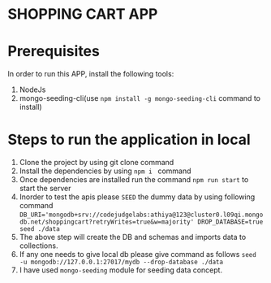 # SHOPPING CART APP

# Prerequisites
In order to run this APP, install the following tools:
1. NodeJs
2. mongo-seeding-cli(use `npm install -g mongo-seeding-cli` command to install)

# Steps to run the application in local
1. Clone the project by using git clone command 
2. Install the dependencies by using `npm i ` command
3. Once dependencies are installed run the command `npm run start` to start the server
4. Inorder to test the apis please `SEED` the dummy data by using  following command
 `DB_URI='mongodb+srv://codejudgelabs:athiya@123@cluster0.l09qi.mongodb.net/shoppingcart?retryWrites=true&w=majority' DROP_DATABASE=true  seed ./data`
5. The above step will create the DB and schemas and imports data to collections.
6. If any one needs to give local db please give command as follows
 `seed -u mongodb://127.0.0.1:27017/mydb --drop-database ./data` 
7. I have used `mongo-seeding` module for  seeding data concept.